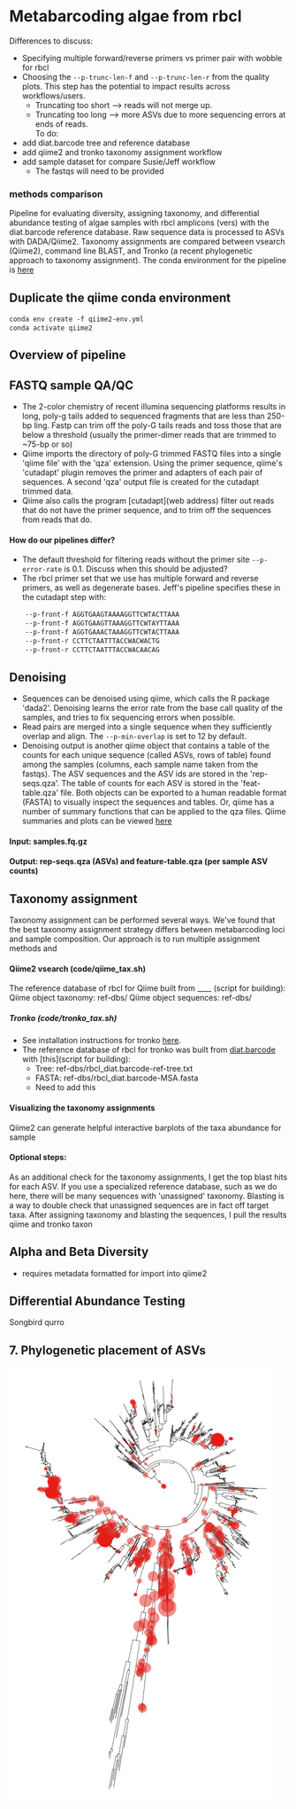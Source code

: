 # Metabarcoding algae from rbcl 

Differences to discuss:
- Specifying multiple forward/reverse primers vs primer pair with wobble for rbcl
- Choosing the ```--p-trunc-len-f``` and ```--p-trunc-len-r``` from the quality plots. This step has the potential to impact results across workflows/users. 
    - Truncating too short --> reads will not merge up. 
    - Truncating too long --> more ASVs due to more sequencing errors at ends of reads.  
To do:
- add diat.barcode tree and reference database 
- add qiime2 and tronko taxonomy assignment workflow
- add sample dataset for compare Susie/Jeff workflow
    - The fastqs will need to be provided 

### methods comparison
Pipeline for evaluating diversity, assigning taxonomy, and differential abundance testing of algae samples with rbcl amplicons (vers) with the diat.barcode reference database. Raw sequence data is processed to ASVs with DADA/Qiime2. Taxonomy assignments are compared between vsearch (Qiime2), command line BLAST, and Tronko (a recent phylogenetic approach to taxonomy assignment). The conda environment for the pipeline is [here](qiime2-env.yml)   

## Duplicate the qiime conda environment
```
conda env create -f qiime2-env.yml  
conda activate qiime2  
```
## Overview of pipeline

## FASTQ sample QA/QC

- The 2-color chemistry of recent illumina sequencing platforms results in long, poly-g tails added to sequenced fragments that are less than 250-bp ling. Fastp can trim off the poly-G tails reads and toss those that are below a threshold (usually the primer-dimer reads that are trimmed to ~75-bp or so)
- Qiime imports the directory of poly-G trimmed FASTQ files into a single 'qiime file' with the 'qza' extension. Using the primer sequence, qiime's 'cutadapt' plugin removes the primer and adapters of each pair of sequences. A second 'qza' output file is created for the cutadapt trimmed data.
- Qiime also calls the program [cutadapt](web address) filter out reads that do not have the primer sequence, and to trim off the sequences from reads that do. 

#### How do our pipelines differ?
- The default threshold for filtering reads without the primer site ```--p-error-rate``` is 0.1. Discuss when this should be adjusted?
- The rbcl primer set that we use has multiple forward and reverse primers, as well as degenerate bases. Jeff's pipeline specifies these in the cutadapt step with:

```
    --p-front-f AGGTGAAGTAAAAGGTTCWTACTTAAA
    --p-front-f AGGTGAAGTTAAAGGTTCWTAYTTAAA
    --p-front-f AGGTGAAACTAAAGGTTCWTACTTAAA
    --p-front-r CCTTCTAATTTACCWACWACTG
    --p-front-r CCTTCTAATTTACCWACAACAG
```

## Denoising 
- Sequences can be denoised using qiime, which calls the R package 'dada2'. Denoising learns the error rate from the base call quality of the samples, and tries to fix sequencing errors when possible. 
- Read pairs are merged into a single sequence when they sufficiently overlap and align. The ```--p-min-overlap``` is set to 12 by default. 
- Denoising output is another qiime object that contains a table of the counts for each unique sequence (called ASVs, rows of table) found among the samples (columns, each sample name taken from the fastqs). The ASV sequences and the ASV ids are stored in the 'rep-seqs.qza'. The table of counts for each ASV is stored in the 'feat-table.qza' file. Both objects can be exported to a human readable format (FASTA) to visually inspect the sequences and tables. Or, qiime has a number of summary functions that can be applied to the qza files. Qiime summaries and plots can be viewed [here](https://view.qiime2.org)

#### Input: samples.fq.gz
#### Output: rep-seqs.qza (ASVs) and feature-table.qza (per sample ASV counts)

## Taxonomy assignment 
Taxonomy assignment can be performed several ways. We've found that the best taxonomy assignment strategy differs between metabarcoding loci and sample composition. Our approach is to run multiple assignment methods and  

#### Qiime2 vsearch (code/qiime_tax.sh)
The reference database of rbcl for Qiime built from ____ (script for building): 
Qiime object taxonomy: ref-dbs/
Qiime object sequences: ref-dbs/

##### Tronko (code/tronko_tax.sh)
- See installation instructions for tronko [here](https://github.com/lpipes/tronko). 
- The reference database of rbcl for tronko was built from [diat.barcode](https://github.com/fkeck/diatbarcode) with [this](script for building): 
    - Tree: ref-dbs/rbcl_diat.barcode-ref-tree.txt
    - FASTA: ref-dbs/rbcl_diat.barcode-MSA.fasta
    - Need to add this

#### Visualizing the taxonomy assignments
Qiime2 can generate helpful interactive barplots of the taxa abundance for sample 

#### Optional steps:
As an additional check for the taxonomy assignments, I get the top blast hits for each ASV. If you use a specialized reference database, such as we do here, there will be many sequences with 'unassigned' taxonomy. Blasting is a way to double check that unassigned sequences are in fact off target taxa. After assigning taxonomy and blasting the sequences, I pull the results qiime and tronko taxon  


## Alpha and Beta Diversity 
- requires metadata formatted for import into qiime2

## Differential Abundance Testing
Songbird
qurro

## 7. Phylogenetic placement of ASVs

![plot](plots/jplace.png)

